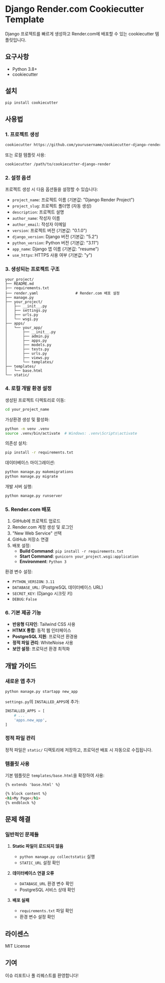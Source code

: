 # Django Render.com Cookiecutter Template

Django 프로젝트를 빠르게 생성하고 Render.com에 배포할 수 있는 cookiecutter 템플릿입니다.

## 요구사항

- Python 3.8+
- cookiecutter

## 설치

```bash
pip install cookiecutter
```

## 사용법

### 1. 프로젝트 생성

```bash
cookiecutter https://github.com/yourusername/cookiecutter-django-render
```

또는 로컬 템플릿 사용:

```bash
cookiecutter /path/to/cookiecutter-django-render
```

### 2. 설정 옵션

프로젝트 생성 시 다음 옵션들을 설정할 수 있습니다:

- `project_name`: 프로젝트 이름 (기본값: "Django Render Project")
- `project_slug`: 프로젝트 폴더명 (자동 생성)
- `description`: 프로젝트 설명
- `author_name`: 작성자 이름
- `author_email`: 작성자 이메일
- `version`: 프로젝트 버전 (기본값: "0.1.0")
- `django_version`: Django 버전 (기본값: "5.2")
- `python_version`: Python 버전 (기본값: "3.11")
- `app_name`: Django 앱 이름 (기본값: "resume")
- `use_https`: HTTPS 사용 여부 (기본값: "y")

### 3. 생성되는 프로젝트 구조

```
your_project/
├── README.md
├── requirements.txt
├── render.yaml                 # Render.com 배포 설정
├── manage.py
├── your_project/
│   ├── __init__.py
│   ├── settings.py
│   ├── urls.py
│   └── wsgi.py
├── apps/
│   └── your_app/
│       ├── __init__.py
│       ├── admin.py
│       ├── apps.py
│       ├── models.py
│       ├── tests.py
│       ├── urls.py
│       ├── views.py
│       └── templates/
├── templates/
│   └── base.html
└── static/
```

### 4. 로컬 개발 환경 설정

생성된 프로젝트 디렉토리로 이동:

```bash
cd your_project_name
```

가상환경 생성 및 활성화:

```bash
python -m venv .venv
source .venv/bin/activate  # Windows: .venv\Scripts\activate
```

의존성 설치:

```bash
pip install -r requirements.txt
```

데이터베이스 마이그레이션:

```bash
python manage.py makemigrations
python manage.py migrate
```

개발 서버 실행:

```bash
python manage.py runserver
```

### 5. Render.com 배포

1. GitHub에 프로젝트 업로드
2. Render.com 계정 생성 및 로그인
3. "New Web Service" 선택
4. GitHub 저장소 연결
5. 배포 설정:
   - **Build Command**: `pip install -r requirements.txt`
   - **Start Command**: `gunicorn your_project.wsgi:application`
   - **Environment**: `Python 3`

환경 변수 설정:
- `PYTHON_VERSION`: `3.11`
- `DATABASE_URL`: (PostgreSQL 데이터베이스 URL)
- `SECRET_KEY`: (Django 시크릿 키)
- `DEBUG`: `False`

### 6. 기본 제공 기능

- **반응형 디자인**: Tailwind CSS 사용
- **HTMX 통합**: 동적 웹 인터페이스
- **PostgreSQL 지원**: 프로덕션 환경용
- **정적 파일 관리**: WhiteNoise 사용
- **보안 설정**: 프로덕션 환경 최적화

## 개발 가이드

### 새로운 앱 추가

```bash
python manage.py startapp new_app
```

`settings.py`의 `INSTALLED_APPS`에 추가:

```python
INSTALLED_APPS = [
    # ...
    'apps.new_app',
]
```

### 정적 파일 관리

정적 파일은 `static/` 디렉토리에 저장하고, 프로덕션 배포 시 자동으로 수집됩니다.

### 템플릿 사용

기본 템플릿은 `templates/base.html`을 확장하여 사용:

```html
{% extends 'base.html' %}

{% block content %}
<h1>My Page</h1>
{% endblock %}
```

## 문제 해결

### 일반적인 문제들

1. **Static 파일이 로드되지 않음**
   - `python manage.py collectstatic` 실행
   - `STATIC_URL` 설정 확인

2. **데이터베이스 연결 오류**
   - `DATABASE_URL` 환경 변수 확인
   - PostgreSQL 서비스 상태 확인

3. **배포 실패**
   - `requirements.txt` 파일 확인
   - 환경 변수 설정 확인

## 라이센스

MIT License

## 기여

이슈 리포트나 풀 리퀘스트를 환영합니다!